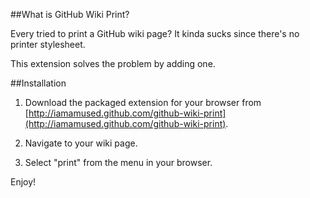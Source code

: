 ##What is GitHub Wiki Print?

Every tried to print a GitHub wiki page? It kinda sucks since there's no printer stylesheet.

This extension solves the problem by adding one. 

##Installation

1. Download the packaged extension for your browser from [http://iamamused.github.com/github-wiki-print](http://iamamused.github.com/github-wiki-print).

2. Navigate to your wiki page.

3. Select "print" from the menu in your browser.

Enjoy!